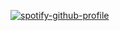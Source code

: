 [![spotify-github-profile](https://spotify-github-profile.vercel.app/api/view?uid=ia4dyrdyh7f0xr37p2it2rrzd&cover_image=true&theme=natemoo-re&show_offline=true&background_color=121212&interchange=false&bar_color=ebebeb&bar_color_cover=false)](https://github.com/kittinan/spotify-github-profile)
